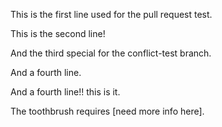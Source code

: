 This is the first line used for the pull request test.

This is the second line!

And the third special for the conflict-test branch.

And a fourth line.

And a fourth line!! this is it.

The toothbrush requires [need more info here].